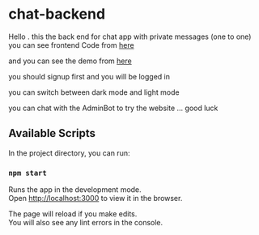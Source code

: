 ﻿# chat-backend

Hello . this the back end for chat app with private messages (one to one) you can see frontend Code from [here](https://github.com/zyadelhady/chat-frontend)

and you can see the demo from [here](https://chat-app-real-time-live.herokuapp.com/)

you should signup first and you will be logged in

you can switch between dark mode and light mode

you can chat with the AdminBot to try the website ... good luck

## Available Scripts

In the project directory, you can run:

### `npm start`

Runs the app in the development mode.<br />
Open [http://localhost:3000](http://localhost:3000) to view it in the browser.

The page will reload if you make edits.<br />
You will also see any lint errors in the console.
